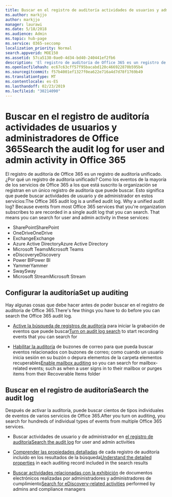 ```yaml
---
title: Buscar en el registro de auditoría actividades de usuarios y administradores de Office 365
ms.author: markjjo
author: markjjo
manager: laurawi
ms.date: 5/18/2018
ms.audience: Admin
ms.topic: hub-page
ms.service: O365-seccomp
localization_priority: Normal
search.appverid: MOE150
ms.assetid: 57ca5138-0ae0-4d34-bd40-240441ef2fb6
description: 'El registro de auditoría de Office 365 es un registro de auditoría unificado. ¿Por qué un registro de auditoría unificado? Como los eventos de la mayoría de los servicios de Office 365 a los que está suscrito la organización se registran en un único registro de auditoría que puede buscar. Esto significa que puede buscar actividades de usuario y de administrador en estos servicios:'
ms.openlocfilehash: ec67c63cff57f95bacabd120c466922870b595b4
ms.sourcegitcommit: f57b4001ef1327f0ea622e716a4d7d78f1769b49
ms.translationtype: MT
ms.contentlocale: es-ES
ms.lasthandoff: 02/23/2019
ms.locfileid: "30214090"
---
```

# <a name="search-the-audit-log-for-user-and-admin-activity-in-office-365"></a><span data-ttu-id="9dfa1-106">Buscar en el registro de auditoría actividades de usuarios y administradores de Office 365</span><span class="sxs-lookup"><span data-stu-id="9dfa1-106">Search the audit log for user and admin activity in Office 365</span></span>

<span data-ttu-id="9dfa1-p102">El registro de auditoría de Office 365 es un registro de auditoría unificado. ¿Por qué un registro de auditoría unificado? Como los eventos de la mayoría de los servicios de Office 365 a los que está suscrito la organización se registran en un único registro de auditoría que puede buscar. Esto significa que puede buscar actividades de usuario y de administrador en estos servicios:</span><span class="sxs-lookup"><span data-stu-id="9dfa1-p102">The Office 365 audit log is a unified audit log. Why a unified audit log? Because events from most Office 365 services that you're organization subscribes to are recorded in a single audit log that you can search. That means you can search for user and admin activity in these services:</span></span> 
  
- <span data-ttu-id="9dfa1-111">SharePoint</span><span class="sxs-lookup"><span data-stu-id="9dfa1-111">SharePoint</span></span>
- <span data-ttu-id="9dfa1-112">OneDrive</span><span class="sxs-lookup"><span data-stu-id="9dfa1-112">OneDrive</span></span>
- <span data-ttu-id="9dfa1-113">Exchange</span><span class="sxs-lookup"><span data-stu-id="9dfa1-113">Exchange</span></span>
- <span data-ttu-id="9dfa1-114">Azure Active Directory</span><span class="sxs-lookup"><span data-stu-id="9dfa1-114">Azure Active Directory</span></span>
- <span data-ttu-id="9dfa1-115">Microsoft Teams</span><span class="sxs-lookup"><span data-stu-id="9dfa1-115">Microsoft Teams</span></span>
- <span data-ttu-id="9dfa1-116">eDiscovery</span><span class="sxs-lookup"><span data-stu-id="9dfa1-116">eDiscovery</span></span>
- <span data-ttu-id="9dfa1-117">Power BI</span><span class="sxs-lookup"><span data-stu-id="9dfa1-117">Power BI</span></span>
- <span data-ttu-id="9dfa1-118">Yammer</span><span class="sxs-lookup"><span data-stu-id="9dfa1-118">Yammer</span></span>
- <span data-ttu-id="9dfa1-119">Sway</span><span class="sxs-lookup"><span data-stu-id="9dfa1-119">Sway</span></span>
- <span data-ttu-id="9dfa1-120">Microsoft Stream</span><span class="sxs-lookup"><span data-stu-id="9dfa1-120">Microsoft Stream</span></span>
   
 ## <a name="set-up-auditing"></a><span data-ttu-id="9dfa1-121">Configurar la auditoría</span><span class="sxs-lookup"><span data-stu-id="9dfa1-121">Set up auditing</span></span>
  
<span data-ttu-id="9dfa1-122">Hay algunas cosas que debe hacer antes de poder buscar en el registro de auditoría de Office 365.</span><span class="sxs-lookup"><span data-stu-id="9dfa1-122">There's few things you have to do before you can search the Office 365 audit log.</span></span>
  
- <span data-ttu-id="9dfa1-123">[Active la búsqueda de registros de auditoría](turn-audit-log-search-on-or-off.md) para iniciar la grabación de eventos que puede buscar</span><span class="sxs-lookup"><span data-stu-id="9dfa1-123">[Turn on audit log search](turn-audit-log-search-on-or-off.md) to start recording events that you can search for</span></span> 
    
- <span data-ttu-id="9dfa1-124">[Habilitar la auditoría](enable-mailbox-auditing.md) de buzones de correo para que pueda buscar eventos relacionados con buzones de correo; como cuando un usuario inicia sesión en su buzón o depura elementos de la carpeta elementos recuperables</span><span class="sxs-lookup"><span data-stu-id="9dfa1-124">[Enable mailbox auditing](enable-mailbox-auditing.md) so you can search for mailbox-related events; such as when a user signs in to their mailbox or purges items from their Recoverable Items folder</span></span> 
    
 ## <a name="search-the-audit-log"></a><span data-ttu-id="9dfa1-125">Buscar en el registro de auditoría</span><span class="sxs-lookup"><span data-stu-id="9dfa1-125">Search the audit log</span></span>
  
<span data-ttu-id="9dfa1-126">Después de activar la auditoría, puede buscar cientos de tipos individuales de eventos de varios servicios de Office 365.</span><span class="sxs-lookup"><span data-stu-id="9dfa1-126">After you turn on auditing, you search for hundreds of individual types of events from multiple Office 365 services.</span></span>
  
- <span data-ttu-id="9dfa1-127">Buscar actividades de usuario y de administrador en [el registro de auditoría](search-the-audit-log-in-security-and-compliance.md)</span><span class="sxs-lookup"><span data-stu-id="9dfa1-127">[Search the audit log](search-the-audit-log-in-security-and-compliance.md) for user and admin activities</span></span> 
    
- <span data-ttu-id="9dfa1-128">[Comprender las propiedades detalladas](detailed-properties-in-the-office-365-audit-log.md) de cada registro de auditoría incluido en los resultados de la búsqueda</span><span class="sxs-lookup"><span data-stu-id="9dfa1-128">[Understand the detailed properties](detailed-properties-in-the-office-365-audit-log.md) in each auditing record included in the search results</span></span> 
    
- <span data-ttu-id="9dfa1-129">[Buscar actividades relacionadas con la exhibición](search-for-ediscovery-activities-in-the-audit-log.md) de documentos electrónicos realizadas por administradores y administradores de cumplimiento</span><span class="sxs-lookup"><span data-stu-id="9dfa1-129">[Search for eDiscovery-related activities](search-for-ediscovery-activities-in-the-audit-log.md) performed by admins and compliance managers</span></span> 
